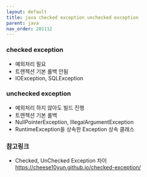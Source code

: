 ```yaml
---
layout: default
title: java checked exception unchecked exception
parent: java
nav_order: 201112
---
```


### checked exception
* 예외처리 필요
* 트랜젝션 기본 롤백 안됨
* IOException, SQLException

### unchecked exception
* 예외처리 하지 않아도 빌드 진행
* 트랜젝션 기본 롤백
* NullPointerException, IllegalArgumentException
* RuntimeException을 상속한 Exception 상속 클래스

### 참고링크
* Checked, UnChecked Exception 차이 <https://cheese10yun.github.io/checked-exception/>
